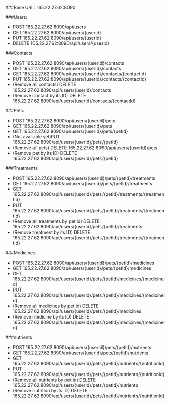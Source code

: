 ###Base URL: 
165.22.27.62:8090

###Users:

- POST 165.22.27.62:8090/api/users
- GET 165.22.27.62:8090/api/users/{userId}
- PUT 165.22.27.62:8090/api/users/{userId}
- DELETE 165.22.27.62:8090/api/users/{userId}

###Contacts
- POST 165.22.27.62:8090/api/users/{userId}/contacts
- GET 165.22.27.62:8090/api/users/{userId}/contacts
- GET 165.22.27.62:8090/api/users/{userId}/contacts/{contactId}
- PUT 165.22.27.62:8090/api/users/{userId}/contacts/{contactId}
- (Remove all contacts) DELETE 165.22.27.62:8090/api/users/{userId}/contacts
- (Remove contact by its ID) DELETE 165.22.27.62:8090/api/users/{userId}/contacts/{contactId}

###Pets:
- POST 165.22.27.62:8090/api/users/{userId}/pets
- GET 165.22.27.62:8090/api/users/{userId}/pets
- GET 165.22.27.62:8090/api/users/{userId}/pets/{petId}
- (Not available yet)PUT 165.22.27.62:8090/api/users/{userId}/pets/{petId}
- (Remove all pets) DELETE 165.22.27.62:8090/api/users/{userId}/pets
- (Remove pet by its ID) DELETE 165.22.27.62:8090/api/users/{userId}/pets/{petId}

###Treatments
- POST 165.22.27.62:8090/api/users/{userId}/pets/{petId}/treatments
- GET 165.22.27.62:8090/api/users/{userId}/pets/{petId}/treatments
- GET 165.22.27.62:8090/api/users/{userId}/pets/{petId}/treatments/{treatmentId}
- PUT 165.22.27.62:8090/api/users/{userId}/pets/{petId}/treatments/{treatmentId}
- (Remove all treatments by pet id) DELETE 165.22.27.62:8090/api/users/{userId}/pets/{petId}/treatments
- (Remove treatment by its ID) DELETE 165.22.27.62:8090/api/users/{userId}/pets/{petId}/treatments/{treatmentId}

###Medicines
- POST 165.22.27.62:8090/api/users/{userId}/pets/{petId}/medicines
- GET 165.22.27.62:8090/api/users/{userId}/pets/{petId}/medicines
- GET 165.22.27.62:8090/api/users/{userId}/pets/{petId}/medicines/{medicineId}
- PUT 165.22.27.62:8090/api/users/{userId}/pets/{petId}/medicines/{medicineId}
- (Remove all medicines by pet id) DELETE 165.22.27.62:8090/api/users/{userId}/pets/{petId}/medicines
- (Remove medicine by its ID) DELETE 165.22.27.62:8090/api/users/{userId}/pets/{petId}/medicines/{medicineId}

###nutrients
- POST 165.22.27.62:8090/api/users/{userId}/pets/{petId}/nutrients
- GET 165.22.27.62:8090/api/users/{userId}/pets/{petId}/nutrients
- GET 165.22.27.62:8090/api/users/{userId}/pets/{petId}/nutrients/{nutritionId}
- PUT 165.22.27.62:8090/api/users/{userId}/pets/{petId}/nutrients/{nutritionId}
- (Remove all nutrients by pet id) DELETE 165.22.27.62:8090/api/users/{userId}/pets/{petId}/nutrients
- (Remove nutrition by its ID) DELETE 165.22.27.62:8090/api/users/{userId}/pets/{petId}/nutrients/{nutritionId}


